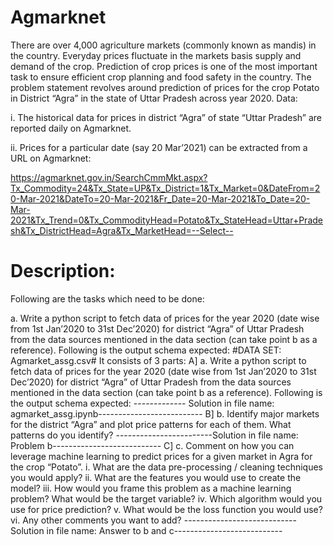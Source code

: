 # Agmarknet
There are over 4,000 agriculture markets (commonly known as mandis) in the country. Everyday prices fluctuate in the markets basis supply and demand of the crop.  Prediction of crop prices is one of the most important task to ensure efficient crop planning and food safety in the country.  The problem statement revolves around prediction of prices for the crop Potato in District “Agra” in the state of Uttar Pradesh across year 2020.
Data:

i. The historical data for prices in district “Agra” of state “Uttar Pradesh” are reported daily on Agmarknet.

ii. Prices for a particular date (say 20 Mar’2021) can be extracted from a URL on Agmarknet: 

https://agmarknet.gov.in/SearchCmmMkt.aspx?Tx_Commodity=24&Tx_State=UP&Tx_District=1&Tx_Market=0&DateFrom=20-Mar-2021&DateTo=20-Mar-2021&Fr_Date=20-Mar-2021&To_Date=20-Mar-2021&Tx_Trend=0&Tx_CommodityHead=Potato&Tx_StateHead=Uttar+Pradesh&Tx_DistrictHead=Agra&Tx_MarketHead=--Select--

Description:
====================================================================================================================================
Following are the tasks which need to be done:

a.	Write a python script to fetch data of prices for the year 2020 (date wise from 1st Jan’2020 to 31st Dec’2020) for district “Agra” of Uttar Pradesh from the data sources mentioned in the data section (can take point b as a reference). Following is the output schema expected:
#DATA SET: Agmarket_assg.csv#
It consists of 3 parts:
A]
    a.	Write a python script to fetch data of prices for the year 2020 (date wise from 1st Jan’2020 to 31st Dec’2020) for district “Agra” of Uttar Pradesh from the data sources mentioned in the data section (can take point b as a reference). Following is the output schema expected:
    ------------- Solution in file name: agmarket_assg.ipynb--------------------------
B]
    b.	Identify major markets for the district “Agra” and plot price patterns for each of them. What patterns do you identify? 
    ------------------------Solution in file name: Problem b---------------------------
 C]
    c.	Comment on how you can leverage machine learning to predict prices for a given market in Agra for the crop “Potato”.
i.	What are the data pre-processing / cleaning techniques you would apply?
ii.	What are the features you would use to create the model?
iii.	How would you frame this problem as a machine learning problem? What would be the target variable?
iv.	Which algorithm would you use for price prediction?
v.	What would be the loss function you would use?
vi.	Any other comments you want to add?
---------------------------- Solution in file name: Answer to b and c---------------------------
 
   

